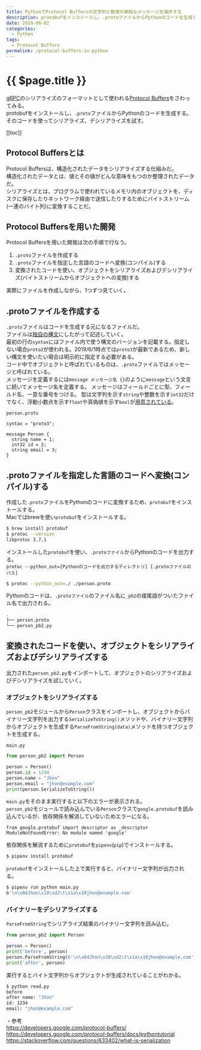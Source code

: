 ```yaml
---
title: PythonでProtocol Buffersの文字列と数値の単純なメッセージを操作する
description: protobufをインストールし、.protoファイルからPythonのコードを生成する。そのコードを使ってシリアライズ、デシリアライズを試す。
date: 2019-06-02
categories:
  - Python
tags:
  - Protocol Buffers
permalink: /protocol-buffers-in-python
---
```


# {{ $page.title }}

<PostMeta/>

[gRPC](https://grpc.io/)のシリアライズのフォーマットとして使われる[Protocol Buffers](https://developers.google.com/protocol-buffers/)をさわってみる。  
protobufをインストールし、`.proto`ファイルからPythonのコードを生成する。そのコードを使ってシリアライズ、デシリアライズを試す。

[[toc]]

## Protocol Buffersとは
Protocol Buffersは、構造化されたデータをシリアライズする仕組みだ。  
構造化されたデータとは、値とその値がどんな意味をもつのか整理されたデータだ。  
シリアライズとは、プログラムで使われているメモリ内のオブジェクトを、ディスクに保存したりネットワーク経由で送信したりするためにバイトストリーム(一連のバイト列)に変換することだ。  

## Protocol Buffersを用いた開発
Protocol Buffersを用いた開発は次の手順で行なう。

1. `.proto`ファイルを作成する
2. `.proto`ファイルを指定した言語のコードへ変換(コンパイル)する
3. 変換されたコードを使い、オブジェクトをシリアライズおよびデシリアライズ(バイトストリームからオブジェクトへの変換)する

実際にファイルを作成しながら、1つずつ見ていく。  

## .protoファイルを作成する
`.proto`ファイルはコードを生成する元になるファイルだ。  
ファイルは[独自の構文](https://developers.google.com/protocol-buffers/docs/proto3)にしたがって記述していく。  
最初の行の`syntax`にはファイル内で使う構文のバージョンを記載する。指定しない場合`proto2`が使われる。2019/6/1時点では`proto3`が最新であるため、新しい構文を使いたい場合は明示的に指定する必要がある。  
コード中でオブジェクトと呼ばれているものは、`.proto`ファイルではメッセージと呼ばれている。  
メッセージを定義するには`message メッセージ名 {}`のように`message`という文言に続いてメッセージ名を定義する。  メッセージはフィールドごとに型、フィールド名、一意な番号をつける。  型は文字列を示す`string`や整数を示す`int32`だけでなく、浮動小数点を示す`float`や真偽値を示す`bool`が[用意されている](https://developers.google.com/protocol-buffers/docs/proto3#scalar)。

`person.proto`
```
syntax = "proto3";

message Person {
  string name = 1;
  int32 id = 2;
  string email = 3;
}
```

## .protoファイルを指定した言語のコードへ変換(コンパイル)する
作成した`.proto`ファイルをPythonのコードに変換するため、`protobuf`をインストールする。  
Macではbrewを使い`protobuf`をインストールする。  

``` sh
$ brew install protobuf
$ protoc --version
libprotoc 3.7.1
```

インストールした`protobuf`を使い、`.protoファイル`からPythonのコードを出力する。  
`protoc --python_out=[Pythonのコードを出力するディレクトリ] [.protoファイルのパス]`

``` sh
$ protoc --python_out=./ ./person.proto
```

Pythonのコードは、`.protoファイル`のファイル名に`_pb2`の接尾語がついたファイル名で出力される。  
``` sh
.
├── person.proto
└── person_pb2.py
```

## 変換されたコードを使い、オブジェクトをシリアライズおよびデシリアライズする
出力された`person_pb2.py`をインポートして、オブジェクトのシリアライズおよびデシリアライズを試していく。  

### オブジェクトをシリアライズする
`person_pb2`モジュールから`Person`クラスをインポートし、オブジェクトからバイナリー文字列を出力する`SerializeToString()`メソッドや、バイナリー文字列からオブジェクトを生成する`ParseFromString(data)`メソッドを持つオブジェクトを生成する。  

`main.py`
``` py
from person_pb2 import Person

person = Person()
person.id = 1234
person.name = "Jhon"
person.email = "jhon@example.com"
print(person.SerializeToString())
```

`main.py`をそのまま実行すると以下のエラーが表示される。  
`person_pb2`モジュールで読み込んでいる`Person`クラスで`google.protobuf`を読み込んでいるが、依存関係を解消していないためエラーになる。  

```
from google.protobuf import descriptor as _descriptor
ModuleNotFoundError: No module named 'google'
```

依存関係を解消するために`protobuf`を`pipenv`(`pip`)でインストールする。

``` sh
$ pipenv install protobuf
```

`protobuf`をインストールした上で実行すると、バイナリー文字列が出力される。  
``` sh
$ pipenv run python main.py
b'\n\x04Jhon\x10\xd2\t\x1a\x10jhon@example.com'
```

### バイナリーをデシリアライズする
`ParseFromString`でシリアライズ結果のバイナリー文字列を読み込む。  

``` py
from person_pb2 import Person

person = Person()
print('before', person)
person.ParseFromString(b'\n\x04Jhon\x10\xd2\t\x1a\x10jhon@example.com')
print('after', person)
```

実行するとバイト文字列からオブジェクトが生成されていることがわかる。  
``` sh
$ python read.py
before
after name: "Jhon"
id: 1234
email: "jhon@example.com"
```

・参考  
https://developers.google.com/protocol-buffers/  
https://developers.google.com/protocol-buffers/docs/pythontutorial  
https://stackoverflow.com/questions/633402/what-is-serialization  
